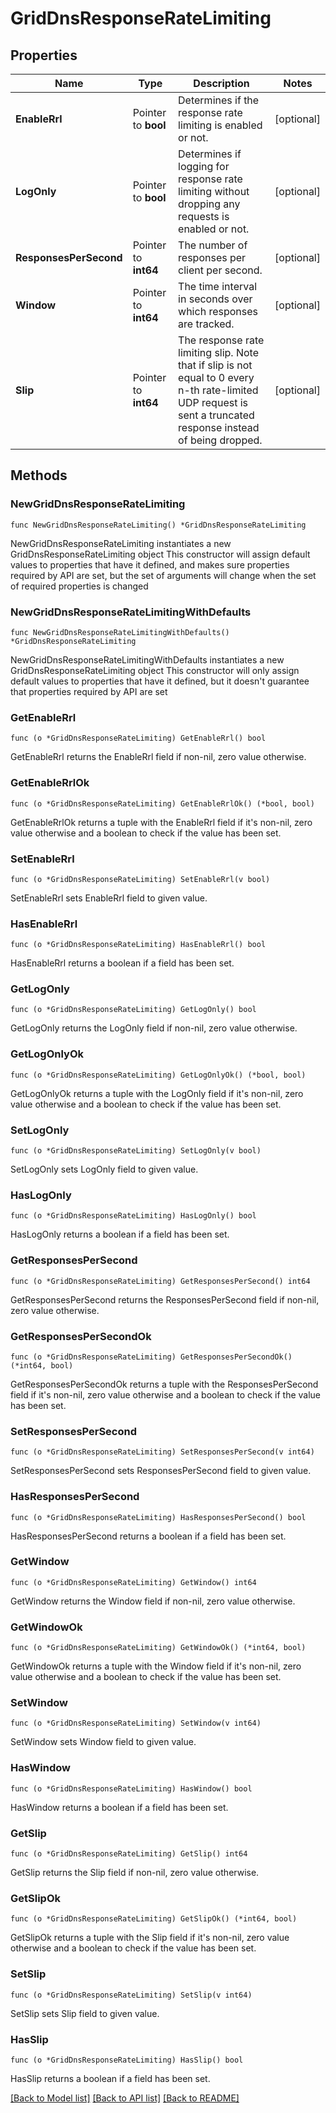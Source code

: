 # GridDnsResponseRateLimiting

## Properties

Name | Type | Description | Notes
------------ | ------------- | ------------- | -------------
**EnableRrl** | Pointer to **bool** | Determines if the response rate limiting is enabled or not. | [optional] 
**LogOnly** | Pointer to **bool** | Determines if logging for response rate limiting without dropping any requests is enabled or not. | [optional] 
**ResponsesPerSecond** | Pointer to **int64** | The number of responses per client per second. | [optional] 
**Window** | Pointer to **int64** | The time interval in seconds over which responses are tracked. | [optional] 
**Slip** | Pointer to **int64** | The response rate limiting slip. Note that if slip is not equal to 0 every n-th rate-limited UDP request is sent a truncated response instead of being dropped. | [optional] 

## Methods

### NewGridDnsResponseRateLimiting

`func NewGridDnsResponseRateLimiting() *GridDnsResponseRateLimiting`

NewGridDnsResponseRateLimiting instantiates a new GridDnsResponseRateLimiting object
This constructor will assign default values to properties that have it defined,
and makes sure properties required by API are set, but the set of arguments
will change when the set of required properties is changed

### NewGridDnsResponseRateLimitingWithDefaults

`func NewGridDnsResponseRateLimitingWithDefaults() *GridDnsResponseRateLimiting`

NewGridDnsResponseRateLimitingWithDefaults instantiates a new GridDnsResponseRateLimiting object
This constructor will only assign default values to properties that have it defined,
but it doesn't guarantee that properties required by API are set

### GetEnableRrl

`func (o *GridDnsResponseRateLimiting) GetEnableRrl() bool`

GetEnableRrl returns the EnableRrl field if non-nil, zero value otherwise.

### GetEnableRrlOk

`func (o *GridDnsResponseRateLimiting) GetEnableRrlOk() (*bool, bool)`

GetEnableRrlOk returns a tuple with the EnableRrl field if it's non-nil, zero value otherwise
and a boolean to check if the value has been set.

### SetEnableRrl

`func (o *GridDnsResponseRateLimiting) SetEnableRrl(v bool)`

SetEnableRrl sets EnableRrl field to given value.

### HasEnableRrl

`func (o *GridDnsResponseRateLimiting) HasEnableRrl() bool`

HasEnableRrl returns a boolean if a field has been set.

### GetLogOnly

`func (o *GridDnsResponseRateLimiting) GetLogOnly() bool`

GetLogOnly returns the LogOnly field if non-nil, zero value otherwise.

### GetLogOnlyOk

`func (o *GridDnsResponseRateLimiting) GetLogOnlyOk() (*bool, bool)`

GetLogOnlyOk returns a tuple with the LogOnly field if it's non-nil, zero value otherwise
and a boolean to check if the value has been set.

### SetLogOnly

`func (o *GridDnsResponseRateLimiting) SetLogOnly(v bool)`

SetLogOnly sets LogOnly field to given value.

### HasLogOnly

`func (o *GridDnsResponseRateLimiting) HasLogOnly() bool`

HasLogOnly returns a boolean if a field has been set.

### GetResponsesPerSecond

`func (o *GridDnsResponseRateLimiting) GetResponsesPerSecond() int64`

GetResponsesPerSecond returns the ResponsesPerSecond field if non-nil, zero value otherwise.

### GetResponsesPerSecondOk

`func (o *GridDnsResponseRateLimiting) GetResponsesPerSecondOk() (*int64, bool)`

GetResponsesPerSecondOk returns a tuple with the ResponsesPerSecond field if it's non-nil, zero value otherwise
and a boolean to check if the value has been set.

### SetResponsesPerSecond

`func (o *GridDnsResponseRateLimiting) SetResponsesPerSecond(v int64)`

SetResponsesPerSecond sets ResponsesPerSecond field to given value.

### HasResponsesPerSecond

`func (o *GridDnsResponseRateLimiting) HasResponsesPerSecond() bool`

HasResponsesPerSecond returns a boolean if a field has been set.

### GetWindow

`func (o *GridDnsResponseRateLimiting) GetWindow() int64`

GetWindow returns the Window field if non-nil, zero value otherwise.

### GetWindowOk

`func (o *GridDnsResponseRateLimiting) GetWindowOk() (*int64, bool)`

GetWindowOk returns a tuple with the Window field if it's non-nil, zero value otherwise
and a boolean to check if the value has been set.

### SetWindow

`func (o *GridDnsResponseRateLimiting) SetWindow(v int64)`

SetWindow sets Window field to given value.

### HasWindow

`func (o *GridDnsResponseRateLimiting) HasWindow() bool`

HasWindow returns a boolean if a field has been set.

### GetSlip

`func (o *GridDnsResponseRateLimiting) GetSlip() int64`

GetSlip returns the Slip field if non-nil, zero value otherwise.

### GetSlipOk

`func (o *GridDnsResponseRateLimiting) GetSlipOk() (*int64, bool)`

GetSlipOk returns a tuple with the Slip field if it's non-nil, zero value otherwise
and a boolean to check if the value has been set.

### SetSlip

`func (o *GridDnsResponseRateLimiting) SetSlip(v int64)`

SetSlip sets Slip field to given value.

### HasSlip

`func (o *GridDnsResponseRateLimiting) HasSlip() bool`

HasSlip returns a boolean if a field has been set.


[[Back to Model list]](../README.md#documentation-for-models) [[Back to API list]](../README.md#documentation-for-api-endpoints) [[Back to README]](../README.md)


